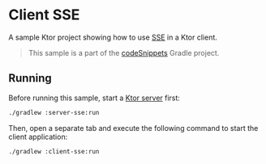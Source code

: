 # Client SSE

A sample Ktor project showing how to use [SSE](https://ktor.io/docs/client-sse.html) in a Ktor client.
> This sample is a part of the [codeSnippets](../../README.md) Gradle project.

## Running

Before running this sample, start a [Ktor server](../server-sse) first:

```bash
./gradlew :server-sse:run
```

Then, open a separate tab and execute the following command to start the client application:

```bash
./gradlew :client-sse:run
```
